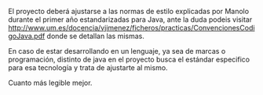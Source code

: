 El proyecto deberá ajustarse a las normas de estilo explicadas por Manolo durante el primer año estandarizadas para Java, 
ante la duda podeis visitar http://www.um.es/docencia/vjimenez/ficheros/practicas/ConvencionesCodigoJava.pdf donde se detallan
las mismas.

En caso de estar desarrollando en un lenguaje, ya sea de marcas o programación, distinto de java en el proyecto busca el
estándar especifico para esa tecnología y trata de ajustarte al mismo.

Cuanto más legible mejor.
